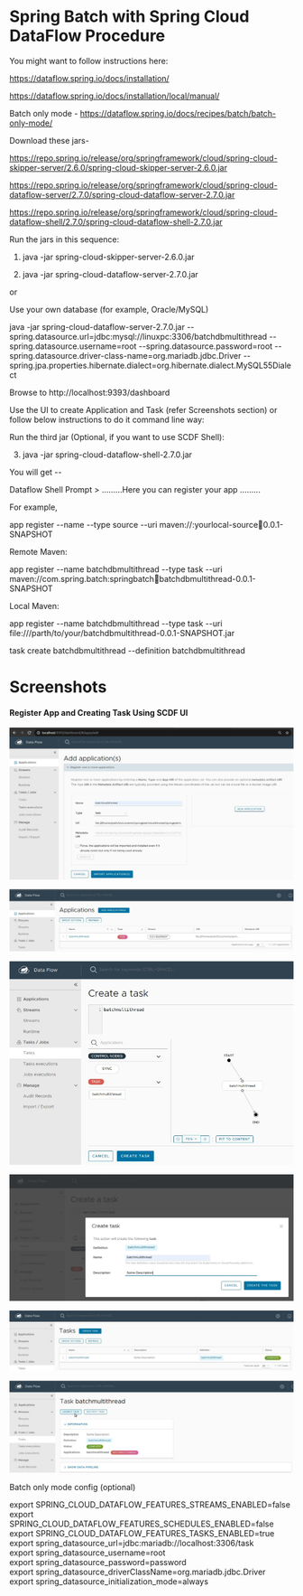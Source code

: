 # Spring Batch with Spring Cloud DataFlow Procedure

You might want to follow instructions here: 

https://dataflow.spring.io/docs/installation/

https://dataflow.spring.io/docs/installation/local/manual/

Batch only mode - https://dataflow.spring.io/docs/recipes/batch/batch-only-mode/

Download these jars- 

https://repo.spring.io/release/org/springframework/cloud/spring-cloud-skipper-server/2.6.0/spring-cloud-skipper-server-2.6.0.jar

https://repo.spring.io/release/org/springframework/cloud/spring-cloud-dataflow-server/2.7.0/spring-cloud-dataflow-server-2.7.0.jar

https://repo.spring.io/release/org/springframework/cloud/spring-cloud-dataflow-shell/2.7.0/spring-cloud-dataflow-shell-2.7.0.jar


Run the jars in this sequence:

1. java -jar spring-cloud-skipper-server-2.6.0.jar

2. java -jar spring-cloud-dataflow-server-2.7.0.jar

or 

Use your own database (for example, Oracle/MySQL)

java -jar spring-cloud-dataflow-server-2.7.0.jar --spring.datasource.url=jdbc:mysql://linuxpc:3306/batchdbmultithread --spring.datasource.username=root --spring.datasource.password=root --spring.datasource.driver-class-name=org.mariadb.jdbc.Driver --spring.jpa.properties.hibernate.dialect=org.hibernate.dialect.MySQL55Dialect


Browse to http://localhost:9393/dashboard

Use the UI to create Application and Task (refer Screenshots section) or follow below instructions to do it command line way:

Run the third jar (Optional, if you want to use SCDF Shell):

3. java -jar spring-cloud-dataflow-shell-2.7.0.jar


You will get -- 

Dataflow Shell Prompt > .........Here you can register your app .........


For example,

app register --name <nameofyourapp> --type source --uri maven://<packagename>:yourlocal-source:jar:0.0.1-SNAPSHOT


Remote Maven:

app register --name batchdbmultithread --type task --uri maven://com.spring.batch:springbatch:jar:batchdbmultithread-0.0.1-SNAPSHOT


Local Maven:

app register --name batchdbmultithread --type task --uri file:///parth/to/your/batchdbmultithread-0.0.1-SNAPSHOT.jar


task create batchdbmultithread --definition batchdbmultithread


# Screenshots

<h4> Register App and Creating Task Using SCDF UI </h4>

![springbootrocks](https://github.com/ajkr195/springbatchmultithread2/blob/master/screenshots/registerapp.jpg)

![springbootrocks](https://github.com/ajkr195/springbatchmultithread2/blob/master/screenshots/appregd.jpg)

![springbootrocks](https://github.com/ajkr195/springbatchmultithread2/blob/master/screenshots/createtask.jpg)

![springbootrocks](https://github.com/ajkr195/springbatchmultithread2/blob/master/screenshots/taskcreated.jpg)

![springbootrocks](https://github.com/ajkr195/springbatchmultithread2/blob/master/screenshots/taskcreated2.jpg)

![springbootrocks](https://github.com/ajkr195/springbatchmultithread2/blob/master/screenshots/launchtask.jpg)



Batch only mode config (optional)

export SPRING_CLOUD_DATAFLOW_FEATURES_STREAMS_ENABLED=false<br>
export SPRING_CLOUD_DATAFLOW_FEATURES_SCHEDULES_ENABLED=false<br>
export SPRING_CLOUD_DATAFLOW_FEATURES_TASKS_ENABLED=true<br>
export spring_datasource_url=jdbc:mariadb://localhost:3306/task<br>
export spring_datasource_username=root<br>
export spring_datasource_password=password<br>
export spring_datasource_driverClassName=org.mariadb.jdbc.Driver<br>
export spring_datasource_initialization_mode=always<br>
